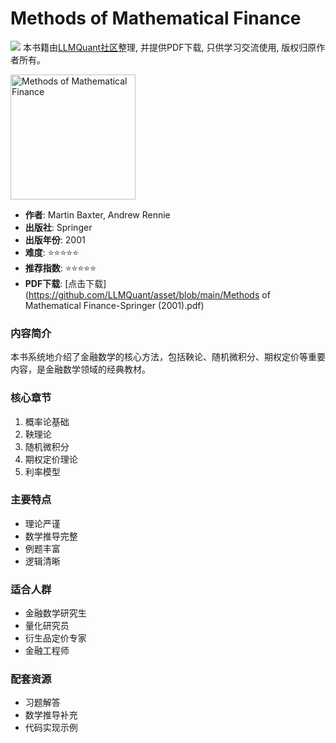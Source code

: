 # Methods of Mathematical Finance

![](https://fastly.jsdelivr.net/gh/bucketio/img3@main/2024/09/04/1725464231869-e0b2f727-2a0f-4270-bf6c-31ddc350426a.gif)
本书籍由[LLMQuant社区](https://llmquant.com/)整理, 并提供PDF下载, 只供学习交流使用, 版权归原作者所有。

<img src="cover.jpg" alt="Methods of Mathematical Finance" width="200"/>

- **作者**: Martin Baxter, Andrew Rennie
- **出版社**: Springer
- **出版年份**: 2001
- **难度**: ⭐⭐⭐⭐⭐
- **推荐指数**: ⭐⭐⭐⭐⭐
- **PDF下载**: [点击下载](https://github.com/LLMQuant/asset/blob/main/Methods of Mathematical Finance-Springer (2001).pdf)

### 内容简介
本书系统地介绍了金融数学的核心方法，包括鞅论、随机微积分、期权定价等重要内容，是金融数学领域的经典教材。

### 核心章节
1. 概率论基础
2. 鞅理论
3. 随机微积分
4. 期权定价理论
5. 利率模型

### 主要特点
- 理论严谨
- 数学推导完整
- 例题丰富
- 逻辑清晰

### 适合人群
- 金融数学研究生
- 量化研究员
- 衍生品定价专家
- 金融工程师

### 配套资源
- 习题解答
- 数学推导补充
- 代码实现示例 